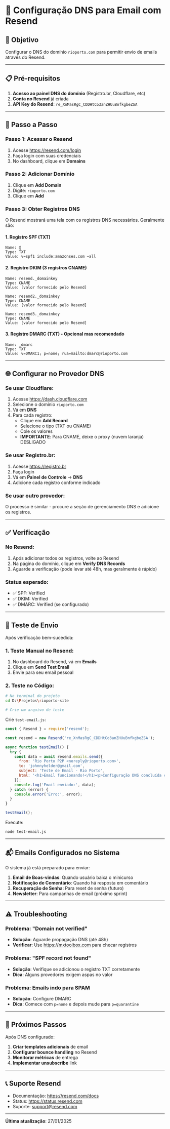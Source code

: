 # 📧 Configuração DNS para Email com Resend

## 🎯 Objetivo
Configurar o DNS do domínio `rioporto.com` para permitir envio de emails através do Resend.

---

## 📋 Pré-requisitos

1. **Acesso ao painel DNS do domínio** (Registro.br, Cloudflare, etc)
2. **Conta no Resend** já criada
3. **API Key do Resend**: `re_XnMasRgC_CDDHtCo3anZHUuBnfkgbeZSA`

---

## 🔧 Passo a Passo

### Passo 1: Acessar o Resend

1. Acesse https://resend.com/login
2. Faça login com suas credenciais
3. No dashboard, clique em **Domains**

### Passo 2: Adicionar Domínio

1. Clique em **Add Domain**
2. Digite: `rioporto.com`
3. Clique em **Add**

### Passo 3: Obter Registros DNS

O Resend mostrará uma tela com os registros DNS necessários. Geralmente são:

#### 1. Registro SPF (TXT)
```
Name: @
Type: TXT
Value: v=spf1 include:amazonses.com ~all
```

#### 2. Registro DKIM (3 registros CNAME)
```
Name: resend._domainkey
Type: CNAME
Value: [valor fornecido pelo Resend]

Name: resend2._domainkey
Type: CNAME
Value: [valor fornecido pelo Resend]

Name: resend3._domainkey
Type: CNAME
Value: [valor fornecido pelo Resend]
```

#### 3. Registro DMARC (TXT) - Opcional mas recomendado
```
Name: _dmarc
Type: TXT
Value: v=DMARC1; p=none; rua=mailto:dmarc@rioporto.com
```

---

## 🌐 Configurar no Provedor DNS

### Se usar Cloudflare:

1. Acesse https://dash.cloudflare.com
2. Selecione o domínio `rioporto.com`
3. Vá em **DNS**
4. Para cada registro:
   - Clique em **Add Record**
   - Selecione o tipo (TXT ou CNAME)
   - Cole os valores
   - **IMPORTANTE**: Para CNAME, deixe o proxy (nuvem laranja) DESLIGADO

### Se usar Registro.br:

1. Acesse https://registro.br
2. Faça login
3. Vá em **Painel de Controle** → **DNS**
4. Adicione cada registro conforme indicado

### Se usar outro provedor:

O processo é similar - procure a seção de gerenciamento DNS e adicione os registros.

---

## ✅ Verificação

### No Resend:

1. Após adicionar todos os registros, volte ao Resend
2. Na página do domínio, clique em **Verify DNS Records**
3. Aguarde a verificação (pode levar até 48h, mas geralmente é rápido)

### Status esperado:
- ✅ SPF: Verified
- ✅ DKIM: Verified
- ✅ DMARC: Verified (se configurado)

---

## 🧪 Teste de Envio

Após verificação bem-sucedida:

### 1. Teste Manual no Resend:
1. No dashboard do Resend, vá em **Emails**
2. Clique em **Send Test Email**
3. Envie para seu email pessoal

### 2. Teste no Código:

```bash
# No terminal do projeto
cd D:\Projetos\rioporto-site

# Crie um arquivo de teste
```

Crie `test-email.js`:
```javascript
const { Resend } = require('resend');

const resend = new Resend('re_XnMasRgC_CDDHtCo3anZHUuBnfkgbeZSA');

async function testEmail() {
  try {
    const data = await resend.emails.send({
      from: 'Rio Porto P2P <noreply@rioporto.com>',
      to: 'johnnyhelder@gmail.com',
      subject: 'Teste de Email - Rio Porto',
      html: '<h1>Email funcionando!</h1><p>Configuração DNS concluída com sucesso.</p>'
    });
    console.log('Email enviado:', data);
  } catch (error) {
    console.error('Erro:', error);
  }
}

testEmail();
```

Execute:
```bash
node test-email.js
```

---

## 📬 Emails Configurados no Sistema

O sistema já está preparado para enviar:

1. **Email de Boas-vindas**: Quando usuário baixa o minicurso
2. **Notificação de Comentário**: Quando há resposta em comentário
3. **Recuperação de Senha**: Para reset de senha (futuro)
4. **Newsletter**: Para campanhas de email (próximo sprint)

---

## ⚠️ Troubleshooting

### Problema: "Domain not verified"
- **Solução**: Aguarde propagação DNS (até 48h)
- **Verificar**: Use https://mxtoolbox.com para checar registros

### Problema: "SPF record not found"
- **Solução**: Verifique se adicionou o registro TXT corretamente
- **Dica**: Alguns provedores exigem aspas no valor

### Problema: Emails indo para SPAM
- **Solução**: Configure DMARC
- **Dica**: Comece com `p=none` e depois mude para `p=quarantine`

---

## 🎯 Próximos Passos

Após DNS configurado:

1. **Criar templates adicionais** de email
2. **Configurar bounce handling** no Resend
3. **Monitorar métricas** de entrega
4. **Implementar unsubscribe** link

---

## 📞 Suporte Resend

- Documentação: https://resend.com/docs
- Status: https://status.resend.com
- Suporte: support@resend.com

---

**Última atualização**: 27/01/2025